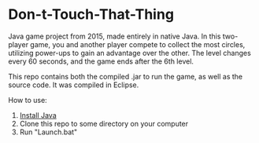 # Don-t-Touch-That-Thing
Java game project from 2015, made entirely in native Java. In this two-player game, you and another player compete to collect the most circles, utilizing power-ups to gain an advantage over the other. The level changes every 60 seconds, and the game ends after the 6th level.

This repo contains both the compiled .jar to run the game, as well as the source code. It was compiled in Eclipse.

How to use:
1. [Install Java](https://www.java.com/en/download/)
2. Clone this repo to some directory on your computer
3. Run "Launch.bat"
